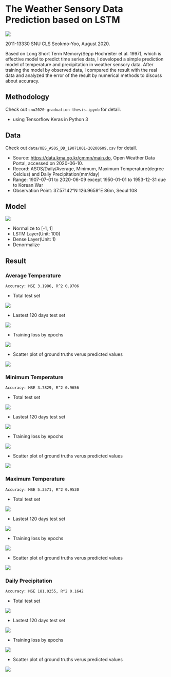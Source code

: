 The Weather Sensory Data Prediction based on LSTM
=================================================
<img src="https://img.shields.io/badge/python-v3.7-blue">

2011-13330 SNU CLS Seokmo-Yoo, August 2020.

Based on Long Short Term Memory(Sepp Hochreiter et al. 1997), which is effective model to predict time series data, I developed a simple prediction model of temperature and precipitation in weather sensory data. After training the model by observed data, I compared the result with the real data and analyzed the error of the result by numerical methods to discuss about accuracy.

## Methodology
Check out `snu2020-graduation-thesis.ipynb` for detail.
- using Tensorflow Keras in Python 3

## Data
Check out `data/OBS_ASOS_DD_19071001-20200609.csv` for detail.
- Source: https://data.kma.go.kr/cmmn/main.do, Open Weather Data Portal, accessed on 2020-06-10.
- Record: ASOS/Daily/Average, Minimum, Maximum Temperature(degree Celcius) and Daily Precipitation(mm/day)
- Range: 1907-07-01 to 2020-06-09 except 1950-01-01 to 1953-12-31 due to Korean War
- Observation Point: 37.57142°N 126.9658°E 86m, Seoul 108

## Model
<img src="figs/model.png">

- Normalize to [-1, 1]
- LSTM Layer(Unit: 100)
- Dense Layer(Unit: 1)
- Denormalize 

## Result
### Average Temperature
`Accuracy: MSE 3.1986, R^2 0.9706`

- Total test set
<img src="figs/avgtmp_whole.png">

- Lastest 120 days test set
<img src="figs/avgtmp_120days.png">

- Training loss by epochs
<img src="figs/avgtmp_loss.png">

- Scatter plot of ground truths verus predicted values
<img src="figs/avgtmp_scatter.png">

### Minimum Temperature
`Accuracy: MSE 3.7829, R^2 0.9656`
- Total test set
<img src="figs/mintmp_whole.png">

- Lastest 120 days test set
<img src="figs/mintmp_120days.png">

- Training loss by epochs
<img src="figs/mintmp_loss.png">

- Scatter plot of ground truths verus predicted values
<img src="figs/mintmp_scatter.png">

### Maximum Temperature
`Accuracy: MSE 5.3571, R^2 0.9530`
- Total test set
<img src="figs/maxtmp_whole.png">

- Lastest 120 days test set
<img src="figs/maxtmp_120days.png">

- Training loss by epochs
<img src="figs/maxtmp_loss.png">

- Scatter plot of ground truths verus predicted values
<img src="figs/maxtmp_scatter.png">

### Daily Precipitation
`Accuracy: MSE 181.0255, R^2 0.1642`
- Total test set
<img src="figs/preci_whole.png">

- Lastest 120 days test set
<img src="figs/preci_120days.png">

- Training loss by epochs
<img src="figs/preci_loss.png">

- Scatter plot of ground truths verus predicted values
<img src="figs/preci_scatter.png">

